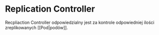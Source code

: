 # Replication Controller
Recpliaction Controller odpowiedzialny jest za kontrole odpowiedniej ilości zreplikowanych [[Pod|podów]].